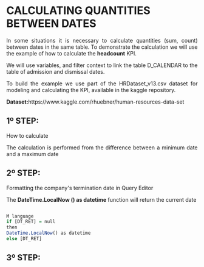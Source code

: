 # CALCULATING QUANTITIES BETWEEN DATES 

<p align="justify">In some situations it is necessary to calculate quantities (sum, count) between dates in the same table. To demonstrate the calculation we will use the example of how to calculate the <b>headcount</b> KPI.</p>
<p align="justify">We will use variables, and filter context to link the table D_CALENDAR to the table of admission and dismissal dates.</p>
<p align="justify">To build the example we use part of the HRDataset_v13.csv dataset for modeling and calculating the KPI, available in the kaggle repository.</p>
<p align="justify"><b>Dataset:</b>https://www.kaggle.com/rhuebner/human-resources-data-set</p>

## 1º STEP:
<p align="justify">How to calculate</p>
<p align="justify">The calculation is performed from the difference between a minimum date and a maximum date</p>

## 2º STEP:
<p align="justify">Formatting the company's termination date in Query Editor</p>
<p align="justify">The <b>DateTime.LocalNow () as datetime</b> function will return the current date</p>

```r

M language 
if [DT_RET] = null
then
DateTime.LocalNow() as datetime
else [DT_RET]
```

## 3º STEP:

